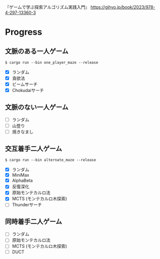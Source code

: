 『ゲームで学ぶ探索アルゴリズム実践入門』 https://gihyo.jp/book/2023/978-4-297-13360-3

# Progress

## 文脈のある一人ゲーム

```
$ cargo run --bin one_player_maze --release
```

- [x] ランダム
- [x] 貪欲法
- [x] ビームサーチ
- [x] Chokudaiサーチ

## 文脈のない一人ゲーム

- [ ] ランダム
- [ ] 山登り
- [ ] 焼きなまし

## 交互着手二人ゲーム

```
$ cargo run --bin alternate_maze --release
```

- [x] ランダム
- [x] MiniMax
- [x] AlphaBeta
- [x] 反復深化
- [x] 原始モンテカルロ法
- [x] MCTS (モンテカルロ木探索)
- [ ] Thunderサーチ

## 同時着手二人ゲーム

- [ ] ランダム
- [ ] 原始モンテカルロ法
- [ ] MCTS (モンテカルロ木探索)
- [ ] DUCT

